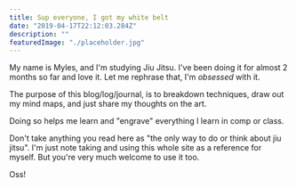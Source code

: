 ```yaml
---
title: Sup everyone, I got my white belt
date: "2019-04-17T22:12:03.284Z"
description: ""
featuredImage: "./placeholder.jpg"
---
```


My name is Myles, and I'm studying Jiu Jitsu. I've been doing it for almost 2 months so far and love it. Let me rephrase that, I'm _obsessed_ with it.

The purpose of this blog/log/journal, is to breakdown techniques, draw out my mind maps, and just share my thoughts on the art.

Doing so helps me learn and "engrave" everything I learn in comp or class.

Don't take anything you read here as "the only way to do or think about jiu jitsu". I'm just note taking and using this whole site as a reference for myself. But you're very much welcome to use it too.

Oss!



